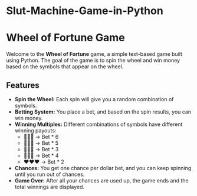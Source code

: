 # Slut-Machine-Game-in-Python
# Wheel of Fortune Game

Welcome to the **Wheel of Fortune** game, a simple text-based game built using Python. The goal of the game is to spin the wheel and win money based on the symbols that appear on the wheel.

## Features

- **Spin the Wheel:** Each spin will give you a random combination of symbols.
- **Betting System:** You place a bet, and based on the spin results, you can win money.
- **Winning Multiples:** Different combinations of symbols have different winning payouts:
    - 🍔🍔🍔 → Bet * 6
    - 🍟🍟🍟 → Bet * 5
    - 🌭🌭🌭 → Bet * 3
    - 🍿🍿🍿 → Bet * 4
    - ❤️❤️❤️ → Bet * 2
- **Chances:** You get one chance per dollar bet, and you can keep spinning until you run out of chances.
- **Game Over:** After all your chances are used up, the game ends and the total winnings are displayed.

